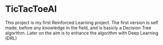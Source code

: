 # TicTacToeAI
This project is my first Reinforced Learning project. The first version is self made, before any knowledge in the field, and is basicly a Decision Tree algorithm. Later on the aim is to enhance the algorithm with Deep Learning (DRL)

